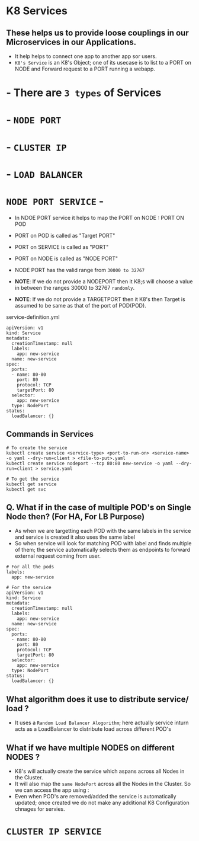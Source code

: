 # K8 Services

## These helps us  to provide loose couplings in our Microservices in our Applications.
- It help helps to connect one app to another app sor users.
- ``K8's Service`` is an K8's Object; one of its usecase is to list to a PORT on NODE and Forward request to a PORT running a webapp.

# - There are ``3 types`` of Services
# - ``NODE PORT``
# - ``CLUSTER IP``
# - ``LOAD BALANCER``

# ``NODE PORT SERVICE`` - 
- In NDOE PORT service it helps to map the PORT on NODE : PORT ON POD 
- PORT on POD is called as "Target PORT"
- PORT on SERVICE is called as "PORT"
- PORT on NODE is called as "NODE PORT"
- NODE PORT has the valid range from ``30000 to 32767``

- **NOTE**: If we do not provide a NODEPORT then it K8;s will choose a value in between the ranges 30000 to 32767 ``randomly``.

- **NOTE**: If we do not provide a TARGETPORT then it K8's then Target is assumed to be same as that of the port of POD(POD).

service-definition.yml
```
apiVersion: v1
kind: Service
metadata:
  creationTimestamp: null
  labels:
    app: new-service
  name: new-service
spec:
  ports:
  - name: 80-80
    port: 80
    protocol: TCP
    targetPort: 80
  selector:
    app: new-service
  type: NodePort
status:
  loadBalancer: {}
```
## Commands in Services

```
# To create the service 
kubectl create service <service-type> <port-to-run-on> <service-name> -o yaml --dry-run=client > <file-to-put>.yaml
kubectl create service nodeport --tcp 80:80 new-service -o yaml --dry-run=client > service.yaml

# To get the service
kubectl get service
kubectl get svc

```

## Q. What if in the case of multiple POD's on Single Node then? (For HA, For LB Purpose)
- As when we are targetting each POD with the same labels in the service and service is created it also uses the same label
- So when service will look for matching POD with label and finds multiple of them; the service automatically selects them as endpoints to forward external request coming from user.
```
# For all the pods
labels:
  app: new-service

# For the service
apiVersion: v1
kind: Service
metadata:
  creationTimestamp: null
  labels:
    app: new-service
  name: new-service
spec:
  ports:
  - name: 80-80
    port: 80
    protocol: TCP
    targetPort: 80
  selector:
    app: new-service
  type: NodePort
status:
  loadBalancer: {}
```

## What algorithm does it use to  distribute service/ load ?
- It uses a ``Random Load Balancer Alogorithm``; here actually service inturn acts as a LoadBalancer to distribute load across different POD's

## What if we have multiple NODES on different NODES ?
- K8's will actually create the service which aspans across all Nodes in the Cluster.
- It will also map the ``same NodePort`` across all the Nodes in the Cluster. So we can access the app using <IP-of-NODEr>:<PORT-OF-NODE>
- Even when POD's are removed/added the service is automatically updated; once created we do not make any additional K8 Configuration chnages for servies.

# ``CLUSTER IP SERVICE``


